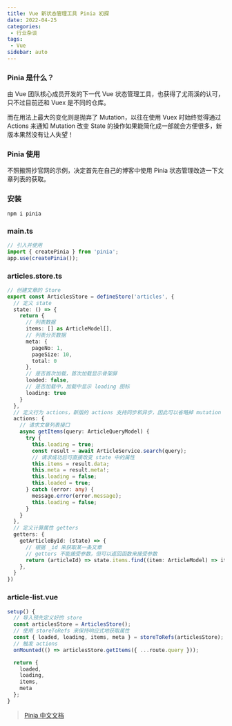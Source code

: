 ```yaml
---
title: Vue 新状态管理工具 Pinia 初探
date: 2022-04-25
categories:
 - 行业杂谈
tags:
 - Vue
sidebar: auto
---
```


### Pinia 是什么？
由 Vue 团队核心成员开发的下一代 Vue 状态管理工具，也获得了尤雨溪的认可，只不过目前还和 Vuex 是不同的仓库。

而在用法上最大的变化则是抛弃了 Mutation，以往在使用 Vuex 时始终觉得通过 Actions 来通知 Mutation 改变 State 的操作如果能简化成一部就会方便很多，新版本果然没有让人失望！

### Pinia 使用

不照搬照抄官网的示例，决定首先在自己的博客中使用 Pinia 状态管理改造一下文章列表的获取。

### 安装
```
npm i pinia
```

### main.ts
```ts
// 引入并使用
import { createPinia } from 'pinia';
app.use(createPinia());
```
### articles.store.ts
```ts
// 创建文章的 Store
export const ArticlesStore = defineStore('articles', {
  // 定义 state
  state: () => {
    return {
      // 列表数据
      items: [] as ArticleModel[],
      // 列表分页数据
      meta: {
        pageNo: 1,
        pageSize: 10,
        total: 0
      },
      // 是否首次加载，首次加载显示骨架屏
      loaded: false,
      // 是否加载中，加载中显示 loading 图标
      loading: true
    }
  },
  // 定义行为 actions，新版的 actions 支持同步和异步，因此可以省略掉 mutation
  actions: {
    // 请求文章列表接口
    async getItems(query: ArticleQueryModel) {
      try {
        this.loading = true;
        const result = await ArticleService.search(query);
        // 请求成功后可直接改变 state 中的属性
        this.items = result.data;
        this.meta = result.meta!;
        this.loading = false;
        this.loaded = true;
      } catch (error: any) {
        message.error(error.message);
        this.loading = false;
      }
    }
  },
  // 定义计算属性 getters
  getters: {
    getArticleById: (state) => {
      // 根据 _id 来获取某一条文章
      // getters 不能接受参数，但可以返回函数来接受参数
      return (articleId) => state.items.find((item: ArticleModel) => item._id === articleId)
    },
  }
})
```

### article-list.vue

```ts
setup() {
  // 导入预先定义好的 store
  const articlesStore = ArticlesStore();
  // 使用 storeToRefs 来保持响应式地获取属性
  const { loaded, loading, items, meta } = storeToRefs(articlesStore);
  // 触发 actions
  onMounted(() => articlesStore.getItems({ ...route.query }));

  return {
    loaded,
    loading,
    items,
    meta
  };
}
```
> [Pinia 中文文档](https://pinia.web3doc.top/)